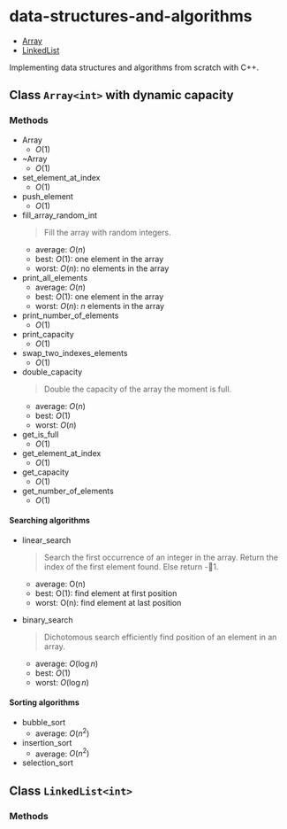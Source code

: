 # data-structures-and-algorithms

- [Array<int>](#class-arrayint-with-dynamic-capacity)
- [LinkedList<int>](#class-linkedlistint)

Implementing data structures and algorithms from scratch with C++.

## Class `Array<int>` with dynamic capacity

### Methods

- Array
  - $O(1)$
- ~Array
  - $O(1)$
- set_element_at_index
  - $O(1)$
- push_element
  - $O(1)$
- fill_array_random_int
  > Fill the array with random integers.
  - average: $O(n)$
  - best: $O(1)$: one element in the array
  - worst: $O(n)$: no elements in the array
- print_all_elements
  - average: $O(n)$
  - best: $O(1)$: one element in the array
  - worst: $O(n)$: $n$ elements in the array
- print_number_of_elements
  - $O(1)$
- print_capacity
  - $O(1)$
- swap_two_indexes_elements
  - $O(1)$
- double_capacity
  > Double the capacity of the array the moment is full.
  - average: $O(n)$
  - best: $O(1)$
  - worst: $O(n)$
- get_is_full
  - $O(1)$
- get_element_at_index
  - $O(1)$
- get_capacity
  - $O(1)$
- get_number_of_elements
  - $O(1)$

#### Searching algorithms

- linear_search

  > Search the first occurrence of an integer in the array. Return the index of
  > the first element found. 
  > Else return -1.
  - average: O(n)
  - best: O(1): find element at first position
  - worst: O(n): find element at last position

- binary_search

  > Dichotomous search efficiently find position of an element in an array.
  - average: $O(\log n)$
  - best: $O(1)$
  - worst: $O(\log n)$

#### Sorting algorithms

- bubble_sort
    - average: $O(n^2)$
- insertion_sort
    - average: $O(n^2)$
- selection_sort

## Class `LinkedList<int>`

### Methods
